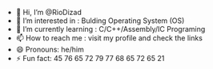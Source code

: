 - 👋 Hi, I’m @RioDizad
- 👀 I’m interested in : Bulding Operating System (OS)
- 🌱 I’m currently learning : C/C++/Assembly/IC Programing
- 📫 How to reach me : visit my profile and check the links
- 😄 Pronouns: he/him
- ⚡ Fun fact: 45 76 65 72 79 77 68 65 72 65 21

<!---
RioDizad/RioDizad is a ✨ special ✨ repository because its `README.md` (this file) appears on your GitHub profile.
You can click the Preview link to take a look at your changes.
--->
